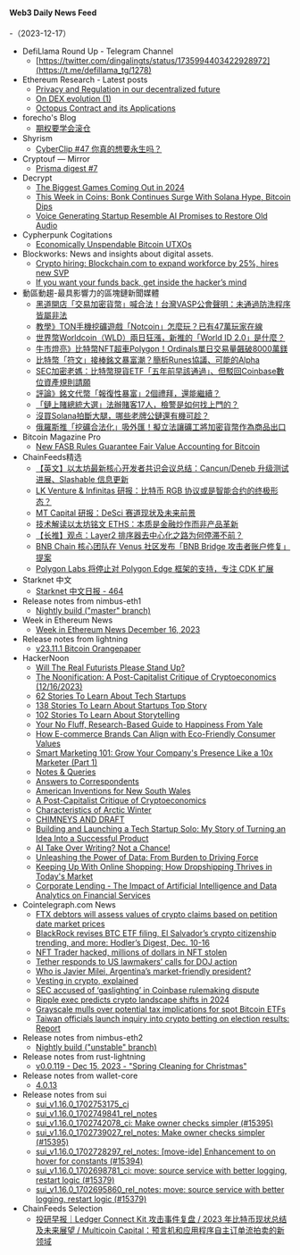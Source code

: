 #### Web3 Daily News Feed
-（2023-12-17）

- DefiLlama Round Up - Telegram Channel
  - [https://twitter.com/dingalingts/status/1735994403422928972](https://t.me/defillama_tg/1278)
- Ethereum Research - Latest posts
  - [Privacy and Regulation in our decentralized future](https://ethresear.ch/t/privacy-and-regulation-in-our-decentralized-future/17538?page=2#post_22)
  - [On DEX evolution (1)](https://ethresear.ch/t/on-dex-evolution-1/16009#post_9)
  - [Octopus Contract and its Applications](https://ethresear.ch/t/octopus-contract-and-its-applications/17844#post_2)
- forecho's Blog
  - [期权要学会滚仓](https://blog.forecho.com/options-roll-up.html)
- Shyrism
  - [CyberClip #47 你真的想要永生吗？](https://shyrz.me/cyberclip-47-do-you-really-want-to-live-forever/)
- Cryptouf — Mirror
  - [Prisma digest #7](https://mirror.xyz/cryptouf.eth/2G5oW_lIwgGFR7VLyH22fvlw35u9FIVB8e2lFF9ezj4)
- Decrypt
  - [The Biggest Games Coming Out in 2024](https://decrypt.co/210052/biggest-games-coming-out-nintendo-playstation-xbox-pc)
  - [This Week in Coins: Bonk Continues Surge With Solana Hype, Bitcoin Dips](https://decrypt.co/210009/this-week-in-coins-bonk-continues-surge-with-solana-hype-bitcoin-dips)
  - [Voice Generating Startup Resemble AI Promises to Restore Old Audio](https://decrypt.co/210063/resemble-ai-voice-enhance-recordings)
- Cypherpunk Cogitations
  - [Economically Unspendable Bitcoin UTXOs](https://blog.lopp.net/economically-unspendable-bitcoin-utxos/)
- Blockworks: News and insights about digital assets.
  - [Crypto hiring: Blockchain.com to expand workforce by 25%, hires new SVP](https://blockworks.co/news/blockchaincom-expands-workforce)
  - [If you want your funds back, get inside the hacker’s mind](https://blockworks.co/news/funds-stolen-hackers-mind)
- 動區動趨-最具影響力的區塊鏈新聞媒體
  - [黑道開店「交易加密貨幣」喊合法！台灣VASP公會聲明：未通過防洗程序皆屬非法](https://www.blocktempo.com/taiwan-vasp-guild-release-highlights/)
  - [教學》TON手機挖礦遊戲「Notcoin」怎麼玩？已有47萬玩家在線](https://www.blocktempo.com/ton-mobile-mining-game-notcoin-tutorial/)
  - [世界幣Worldcoin（WLD）兩日狂漲，新推的「World ID 2.0」是什麼？](https://www.blocktempo.com/worldcoin-launches-world-id-2-0-integrated-app-store/)
  - [牛市燈亮》比特幣NFT超車Polygon！Ordinals單日交易量飆破8000萬鎂](https://www.blocktempo.com/bitcoin-overtakes-polygon-becoming-4th-largest-blockchain-in-nft-sales/)
  - [比特幣「符文」接棒銘文暴富潮？簡析Runes協議、可能的Alpha](https://www.blocktempo.com/bitcoin-rune-is-going-up/)
  - [SEC加密老媽：比特幣現貨ETF「五年前早該通過」、但駁回Coinbase數位資產規則請願](https://www.blocktempo.com/sec-pierce-thinks-spot-bitcoin-etf-should-have-been-approved-5-years-ago/)
  - [評論》銘文代幣「報復性暴富」2個禮拜，還能繼續？](https://www.blocktempo.com/will-inscriptions-be-a-top-field-of-cypto/)
  - [「鏈上賭總統大選」法辦賭客17人，檢警是如何找上門的？](https://www.blocktempo.com/taiwan-police-transferred-17-polymarket-gamblers-on-presidential-election-to-justice/)
  - [沒買Solana拍斷大腿，哪些老牌公鏈還有機可趁？](https://www.blocktempo.com/which-public-chain-besides-solana-got-chance-to-soar-up/)
  - [俄羅斯推「挖礦合法化」吸外匯！擬立法讓礦工將加密貨幣作為商品出口](https://www.blocktempo.com/russia-would-allow-russian-miners-to-export-bitcoin-as-a-commodity/)
- Bitcoin Magazine Pro
  - [New FASB Rules Guarantee Fair Value Accounting for Bitcoin](https://bmpro.substack.com/p/new-fasb-rules-guarantee-fair-value)
- ChainFeeds精选
  - [【英文】以太坊最新核心开发者共识会议总结：Cancun/Deneb 升级测试进展、Slashable 信息更新](https://www.galaxy.com/insights/research/ethereum-all-core-developers-consensus-call-124/)
  - [LK Venture & Infinitas 研报：比特币 RGB 协议或是智能合约的终极形态？](https://medium.com/@ConsensusLab1/lk-venture-infinitas-研报-比特币-rgb-协议或是智能合约的终极形态-2a14105976f7)
  - [MT Capital 研报：DeSci 赛道现状及未来前景](https://productive-apple-b65.notion.site/MT-Capital-DeSci-92bfb97a46c84e518bc6ebc26c1e5bad)
  - [技术解读以太坊铭文 ETHS：本质是金融炒作而非产品革新](https://medium.com/@eternal1997L/技术解读以太坊铭文eths-本质是金融炒作而非产品革新-06f4cdac46c1)
  - [【长推】观点：Layer2 排序器去中心化之路为何停滞不前？](https://twitter.com/tmel0211/status/1735187745159676196)
  - [BNB Chain 核心团队在 Venus 社区发布「BNB Bridge 攻击者账户修复」提案](https://community.venus.io/t/proposal-bnb-bridge-exploiter-account-remediation/3974)
  - [Polygon Labs 将停止对 Polygon Edge 框架的支持，专注 CDK 扩展](https://www.theblock.co/post/267883/polygon-labs-to-discontinue-edge-development-in-favor-of-expanding-cdk-use)
- Starknet 中文
  - [Starknet 中文日报 - 464](https://starknetzh.substack.com/p/starknet-464)
- Release notes from nimbus-eth1
  - [Nightly build ("master" branch)](https://github.com/status-im/nimbus-eth1/releases/tag/nightly)
- Week in Ethereum News
  - [Week in Ethereum News  December 16, 2023](https://weekinethereumnews.com/week-in-ethereum-news-december-16-2023/)
- Release notes from lightning
  - [v23.11.1 Bitcoin Orangepaper](https://github.com/ElementsProject/lightning/releases/tag/v23.11.1)
- HackerNoon
  - [Will The Real Futurists Please Stand Up?](https://hackernoon.com/will-the-real-futurists-please-stand-up?source=rss)
  - [The Noonification: A Post-Capitalist Critique of Cryptoeconomics (12/16/2023)](https://hackernoon.com/12-16-2023-noonification?source=rss)
  - [62 Stories To Learn About Tech Startups](https://hackernoon.com/62-stories-to-learn-about-tech-startups?source=rss)
  - [138 Stories To Learn About Startups Top Story](https://hackernoon.com/138-stories-to-learn-about-startups-top-story?source=rss)
  - [102 Stories To Learn About Storytelling](https://hackernoon.com/102-stories-to-learn-about-storytelling?source=rss)
  - [Your No Fluff, Research-Based Guide to Happiness From Yale](https://hackernoon.com/your-no-fluff-research-based-guide-to-happiness-from-yale?source=rss)
  - [How E-commerce Brands Can Align with Eco-Friendly Consumer Values](https://hackernoon.com/how-e-commerce-brands-can-align-with-eco-friendly-consumer-values?source=rss)
  - [Smart Marketing 101: Grow Your Company's Presence Like a 10x Marketer (Part 1)](https://hackernoon.com/smart-marketing-101-grow-your-companys-presence-like-a-10x-marketer-part-1?source=rss)
  - [Notes & Queries](https://hackernoon.com/notes-and-queries-wwkxzwt?source=rss)
  - [Answers to Correspondents](https://hackernoon.com/answers-to-correspondents?source=rss)
  - [American Inventions for New South Wales](https://hackernoon.com/american-inventions-for-new-south-wales?source=rss)
  - [A Post-Capitalist Critique of Cryptoeconomics](https://hackernoon.com/a-post-capitalist-critique-of-cryptoeconomics?source=rss)
  - [Characteristics of Arctic Winter](https://hackernoon.com/characteristics-of-arctic-winter?source=rss)
  - [CHIMNEYS AND DRAFT](https://hackernoon.com/chimneys-and-draft?source=rss)
  - [Building and Launching a Tech Startup Solo: My Story of Turning an Idea Into a Successful Product](https://hackernoon.com/building-and-launching-a-tech-startup-solo-my-story-of-turning-an-idea-into-a-successful-product?source=rss)
  - [AI Take Over Writing? Not a Chance!](https://hackernoon.com/ai-take-over-writing-not-a-chance?source=rss)
  - [Unleashing the Power of Data: From Burden to Driving Force](https://hackernoon.com/unleashing-the-power-of-data-from-burden-to-driving-force?source=rss)
  - [Keeping Up With Online Shopping: How Dropshipping Thrives in Today's Market](https://hackernoon.com/keeping-up-with-online-shopping-how-dropshipping-thrives-in-todays-market?source=rss)
  - [Corporate Lending - The Impact of Artificial Intelligence and Data Analytics on Financial Services](https://hackernoon.com/corporate-lending-the-impact-of-artificial-intelligence-and-data-analytics-on-financial-services?source=rss)
- Cointelegraph.com News
  - [FTX debtors will assess values of crypto claims based on petition date market prices](https://cointelegraph.com/news/ftx-reorganization-plan-crypto-assets-bankruptcy)
  - [BlackRock revises BTC ETF filing, El Salvador’s crypto citizenship trending, and more: Hodler’s Digest, Dec. 10-16](https://cointelegraph.com/magazine/blackrock-revises-btc-etf-filing-el-salvadors-crypto-citizenship-trending-hodlers-digest-dec-10-16/)
  - [NFT Trader hacked, millions of dollars in NFT stolen](https://cointelegraph.com/news/nft-trader-hacked-millions-dollars-nft-stolen)
  - [Tether responds to US lawmakers’ calls for DOJ action](https://cointelegraph.com/news/tether-responds-us-lawmakers-calls-doj-action)
  - [Who is Javier Milei, Argentina’s market-friendly president?](https://cointelegraph.com/news/javier-milei-argentina-market-friendly-president)
  - [Vesting in crypto, explained](https://cointelegraph.com/explained/vesting-in-crypto-explained)
  - [SEC accused of ‘gaslighting’ in Coinbase rulemaking dispute](https://cointelegraph.com/news/sec-faces-accusations-of-contradiction-in-coinbase-rulemaking-dispute)
  - [Ripple exec predicts crypto landscape shifts in 2024](https://cointelegraph.com/news/ripple-legal-chief-predicts-crypto-landscape-shifts-in-2024)
  - [Grayscale mulls over potential tax implications for spot Bitcoin ETFs](https://cointelegraph.com/news/grayscale-tax-implications-spot-bitcoin-etf)
  - [Taiwan officials launch inquiry into crypto betting on election results: Report](https://cointelegraph.com/news/taiwan-crypto-betting-polymarket-election)
- Release notes from nimbus-eth2
  - [Nightly build ("unstable" branch)](https://github.com/status-im/nimbus-eth2/releases/tag/nightly)
- Release notes from rust-lightning
  - [v0.0.119 - Dec 15, 2023 - "Spring Cleaning for Christmas"](https://github.com/lightningdevkit/rust-lightning/releases/tag/v0.0.119)
- Release notes from wallet-core
  - [4.0.13](https://github.com/trustwallet/wallet-core/releases/tag/4.0.13)
- Release notes from sui
  - [sui_v1.16.0_1702753175_ci](https://github.com/MystenLabs/sui/releases/tag/sui_v1.16.0_1702753175_ci)
  - [sui_v1.16.0_1702749841_rel_notes](https://github.com/MystenLabs/sui/releases/tag/sui_v1.16.0_1702749841_rel_notes)
  - [sui_v1.16.0_1702742078_ci: Make owner checks simpler (#15395)](https://github.com/MystenLabs/sui/releases/tag/sui_v1.16.0_1702742078_ci)
  - [sui_v1.16.0_1702739027_rel_notes: Make owner checks simpler (#15395)](https://github.com/MystenLabs/sui/releases/tag/sui_v1.16.0_1702739027_rel_notes)
  - [sui_v1.16.0_1702728297_rel_notes: [move-ide] Enhancement to on hover for constants (#15394)](https://github.com/MystenLabs/sui/releases/tag/sui_v1.16.0_1702728297_rel_notes)
  - [sui_v1.16.0_1702698781_ci: move: source service with better logging, restart logic (#15379)](https://github.com/MystenLabs/sui/releases/tag/sui_v1.16.0_1702698781_ci)
  - [sui_v1.16.0_1702695860_rel_notes: move: source service with better logging, restart logic (#15379)](https://github.com/MystenLabs/sui/releases/tag/sui_v1.16.0_1702695860_rel_notes)
- ChainFeeds Selection
  - [投研早报｜Ledger Connect Kit 攻击事件复盘 / 2023 年比特币现状总结及未来展望 / Multicoin Capital：预言机和应用程序自主订单流拍卖的新领域](https://substack.chainfeeds.xyz/p/ledger-connect-kit-2023-multicoin)
